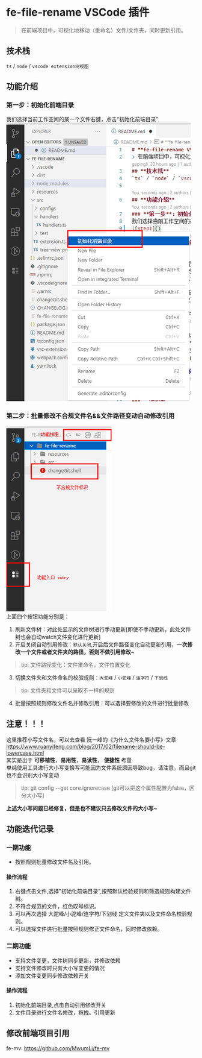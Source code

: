 # **fe-file-rename VSCode 插件**
> 在前端项目中，可视化地移动（重命名）文件/文件夹，同时更新引用。
## **技术栈**
`ts` / `node` / `vscode extension树视图`

## **功能介绍**
### **第一步**：初始化前端目录
我们选择当前工作空间的某一个文件右键，点击“初始化前端目录”  
![step1](https://github.com/gepingli/fe-file-rename/blob/main/resources/step1.jpg)
### **第二步**：批量修改不合规文件名&&文件路径变动自动修改引用
![step2](https://github.com/gepingli/fe-file-rename/blob/main/resources/step2.jpg)   
上面四个按钮功能分别是：
1. 刷新文件树：对此处显示的文件树进行手动更新[即使不手动更新，此处文件树也会自动watch文件变化进行更新]
2. 开启关闭自动引用修改：`默认关闭`,开启后文件路径变化自动更新引用，**一次修改一个文件或者文件夹的路径，否则不做引用修改**~
> tip: 文件路径变化：文件重命名，文件位置变化

3. 切换文件夹和文件命名的校验规则：`大驼峰` / `小驼峰` / `连字符` / `下划线`
> tip: 文件夹和文件可以采取不一样的规则

4. 批量按照规则修改文件名并修改引用：可以选择要修改的文件进行批量修改
## **注意！！！**
这里推荐小写文件名，可以去查看 阮一峰的《为什么文件名要小写》文章 https://www.ruanyifeng.com/blog/2017/02/filename-should-be-lowercase.html  
其实是出于 **可移植性**，**易用性**，**易读性**， **便捷性** 考量  
单纯使用工具进行大小写变换写可能因为文件系统原因导致bug，请注意，而且git也不会识别大小写变动  
> tip: git config --get core.ignorecase [git可以把这个属性配置为false，区分大小写]   

**上述大小写问题已经修复，但是也不建议只去修改文件的大小写~**
## **功能迭代记录**
### 一期功能
- 按照规则批量修改文件名及引用。
#### 操作流程
1. 右键点击文件,选择"初始化前端目录",按照默认检验规则和筛选规则构建文件树。
2. 不符合规范的文件，红色叹号标识。
3. 可以再次选择 大驼峰/小驼峰/连字符/下划线 定义文件夹以及文件命名校验规则。
4. 可以选择文件进行批量按照规则修正文件命名，同时修改依赖。
### 二期功能

- 支持文件变更，文件树同步更新，并修改依赖 
- 支持文件修改时只有大小写变更的情况  
- 添加文件变更同步修改依赖开关  
#### 操作流程
1. 初始化前端目录,点击自动引用修改开关
2. 文件目录进行文件名修改，拖拽。引用更新

## **修改前端项目引用**
fe-mv: https://github.com/MwumLi/fe-mv 
